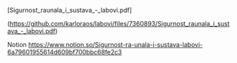 [Sigurnost_raunala_i_sustava_-_labovi.pdf] 

(https://github.com/karloraos/labovi/files/7360893/Sigurnost_raunala_i_sustava_-_labovi.pdf)

Notion 
https://www.notion.so/Sigurnost-ra-unala-i-sustava-labovi-6a79601955614d609bf700bbc68fe2c3
